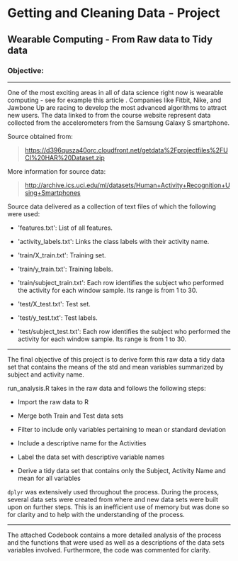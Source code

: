 # Getting and Cleaning Data - Project
## Wearable Computing - From Raw data to Tidy data

### Objective:
***
One of the most exciting areas in all of data science right now is wearable computing - see for example this article . Companies like Fitbit, Nike, and Jawbone Up are racing to develop the most advanced algorithms to attract new users. The data linked to from the course website represent data collected from the accelerometers from the Samsung Galaxy S smartphone.

Source obtained from: 

>https://d396qusza40orc.cloudfront.net/getdata%2Fprojectfiles%2FUCI%20HAR%20Dataset.zip 

More information for source data:

>http://archive.ics.uci.edu/ml/datasets/Human+Activity+Recognition+Using+Smartphones 

Source data delivered as a collection of text files of which the following were used:

- 'features.txt': List of all features.

- 'activity_labels.txt': Links the class labels with their activity name.

- 'train/X_train.txt': Training set.

- 'train/y_train.txt': Training labels.

- 'train/subject_train.txt': Each row identifies the subject who performed the activity for each window sample. Its range is from 1 to 30. 

- 'test/X_test.txt': Test set.

- 'test/y_test.txt': Test labels.

- 'test/subject_test.txt': Each row identifies the subject who performed the activity for each window sample. Its range is from 1 to 30. 
***

The final objective of this project is to derive form this raw data a tidy data set that contains the means of the std and mean variables summarized by subject and activity name.

run_analysis.R takes in the raw data and follows the following steps:

+ Import the raw data to R

+ Merge both Train and Test data sets

+ Filter to include only variables pertaining to mean or standard deviation

+ Include a descriptive name for the Activities

+ Label the data set with descriptive variable names

+ Derive a tidy data set that contains only the Subject, Activity Name and mean for all variables

`dplyr` was extensively used throughout the process. During the process, several data sets were created from where and new data sets were built upon on further steps. This is an inefficient use of memory but was done so for clarity and to help with the understanding of the process. 

***
The attached Codebook contains a more detailed analysis of the process and the functions that were used as well as a descriptions of the data sets variables involved. Furthermore, the code was commented for clarity.